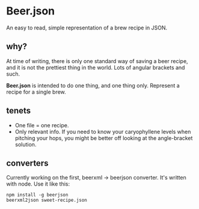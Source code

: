 # Beer.json

An easy to read, simple representation of a brew recipe in JSON.

## why?

At time of writing, there is only one standard way of saving a beer recipe, and
it is not the prettiest thing in the world. Lots of angular brackets and such.

**Beer.json** is intended to do one thing, and one thing only. Represent a recipe
for a single brew.

## tenets

* One file = one recipe.
* Only relevant info. If you need to know your caryophyllene levels when pitching
  your hops, you might be better off looking at the angle-bracket solution.

## converters

Currently working on the first, beerxml -> beerjson converter. It's written with
node. Use it like this:

```
npm install -g beerjson
beerxml2json sweet-recipe.json
```
